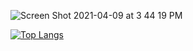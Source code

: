 ![Screen Shot 2021-04-09 at 3 44 19 PM](https://user-images.githubusercontent.com/25471002/114238588-7b49dd00-994a-11eb-9903-decf009c9bd1.png)

[![Top Langs](https://github-readme-stats.vercel.app/api/top-langs/?username=paipaipaipai&layout=compact)](https://github.com/anuraghazra/github-readme-stats)

